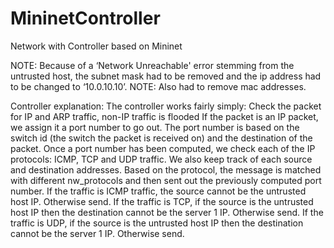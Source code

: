 # MininetController
Network with Controller based on Mininet

NOTE: Because of a ‘Network Unreachable' error stemming from the untrusted host, the subnet mask had to be removed and the ip address had to be changed to ‘10.0.10.10’. 
NOTE: Also had to remove mac addresses.

Controller explanation:
	The controller works fairly simply:
Check the packet for IP and ARP traffic, non-IP traffic is flooded
If the packet is an IP packet, we assign it a port number to go out. The port number is based on the switch id (the switch the packet is received on) and the destination of the packet.
Once a port number has been computed, we check each of the IP protocols: ICMP, TCP and UDP traffic. We also keep track of each source and destination addresses.
Based on the protocol, the message is matched with different nw_protocols and then sent out the previously computed port number.
If the traffic is ICMP traffic, the source cannot be the untrusted host IP. Otherwise send.
If the traffic is TCP, if the source is the untrusted host IP then the destination cannot be the server 1 IP. Otherwise send.
If the traffic is UDP, if the source is the untrusted host IP then the destination cannot be the server 1 IP. Otherwise send.
